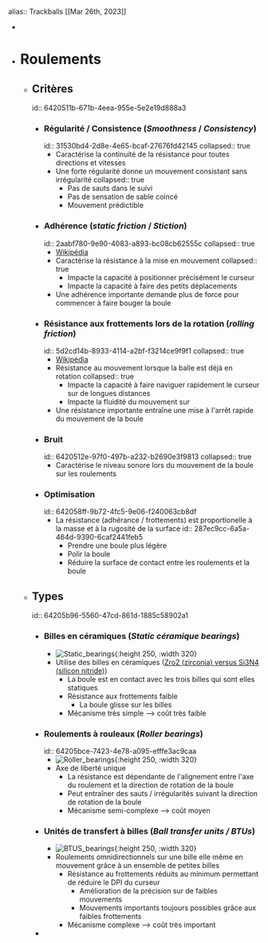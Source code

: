 alias:: Trackballs
[[Mar 26th, 2023]]

-
- # Roulements
	- ## Critères
	  id:: 6420511b-671b-4eea-955e-5e2e19d888a3
		- ### Régularité / Consistence (*Smoothness* / *Consistency*)
		  id:: 31530bd4-2d8e-4e65-bcaf-27676fd42145
		  collapsed:: true
			- Caractérise la continuité de la résistance pour toutes directions et vitesses
			- Une forte régularité donne un mouvement consistant sans irrégularité
			  collapsed:: true
				- Pas de sauts dans le suivi
				- Pas de sensation de sable coincé
				- Mouvement prédictible
		- ### Adhérence (*static friction* / *Stiction*)
		  id:: 2aabf780-9e90-4083-a893-bc08cb62555c
		  collapsed:: true
			- [Wikipédia](https://en.wikipedia.org/wiki/Stiction)
			- Caractérise la résistance à la mise en mouvement
			  collapsed:: true
				- Impacte la capacité à positionner précisément le curseur
				- Impacte la capacité à faire des petits déplacements
			- Une adhérence importante demande plus de force pour commencer à faire bouger la boule
		- ### Résistance aux frottements lors de la rotation (*rolling friction*)
		  id:: 5d2cd14b-8933-4114-a2bf-f3214ce9f9f1
		  collapsed:: true
			- [Wikipédia](https://en.wikipedia.org/wiki/Rolling)
			- Résistance au mouvement lorsque la balle est déjà en rotation
			  collapsed:: true
				- Impacte la capacité à faire naviguer rapidement le curseur sur de longues distances
				- Impacte la fluidité du mouvement sur
			- Une résistance importante entraîne une mise à l'arrêt rapide du mouvement de la boule
		- ### Bruit
		  id:: 6420512e-97f0-497b-a232-b2690e3f9813
		  collapsed:: true
			- Caractérise le niveau sonore lors du mouvement de la boule sur les roulements
		- ### Optimisation
		  id:: 642058ff-9b72-4fc5-9e06-f240063cb8df
			- La résistance (adhérance / frottements) est proportionelle à la masse et à la rugosité de la surface
			  id:: 287ec9cc-6a5a-464d-9390-6caf2441feb5
				- Prendre une boule plus légère
				- Polir la boule
				- Réduire la surface de contact entre les roulements et la boule
	- ## Types
	  id:: 64205b96-5560-47cd-861d-1885c58902a1
		- ### Billes en céramiques (*Static céramique bearings*)
			- ![Static_bearings](https://github.com/Wimads/Trackball-mousekeys-add-on-for-Skeletyl/raw/main/Images/Trackball%20static%20bearings.jpg){:height 250, :width 320}
			- Utilise des billes en céramiques ([Zro2 (zirconia) versus Si3N4 (silicon nitride)](https://prokcssmedia.blob.core.windows.net/sys-master-images/hb2/haf/9263251816478/ceramic-bearing-selection-guide.pdf))
				- La boule est en contact avec les trois billes qui sont elles statiques
				- Résistance aux frottements faible
					- La boule glisse sur les billes
				- Mécanisme très simple --> coût très faible
		- ### Roulements à rouleaux (*Roller bearings*)
		  id:: 64205bce-7423-4e78-a095-efffe3ac9caa
			- ![Roller_bearings](https://github.com/Wimads/Trackball-mousekeys-add-on-for-Skeletyl/raw/main/Images/Roller%20bearings.jpg){:height 250, :width 320}
			- Axe de liberté unique
				- La résistance est dépendante de l'alignement entre l'axe du roulement et la direction de rotation de la boule
				- Peut entraîner des sauts / irrégularités suivant la direction de rotation de la boule
				- Mécanisme semi-complexe --> coût moyen
		- ### Unités de transfert à billes (*Ball transfer units / BTUs*)
			- ![BTUS_bearings](https://github.com/Wimads/Trackball-mousekeys-add-on-for-Skeletyl/raw/main/Images/Trackball%20BTU%20bearings.jpg){:height 250, :width 320}
			- Roulements omnidirectionnels sur une bille elle même en mouvement grâce à un ensemble de petites billes
				- Résistance au frottements réduits au minimum permettant de réduire le DPI du curseur
					- Amélioration de la précision sur de faibles mouvements
					- Mouvements importants toujours possibles grâce aux faibles frottements
				- Mécanisme complexe --> coût très important
		-